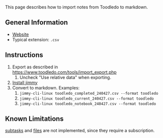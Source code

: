 This page describes how to import notes from Toodledo to markdown.

## General Information

- [Website](https://www.toodledo.com/)
- Typical extension: `.csv`

## Instructions

1. Export as described in <https://www.toodledo.com/tools/import_export.php>
    1. Uncheck "Use relative data" when exporting.
2. [Install jimmy](../index.md#installation)
3. Convert to markdown. Examples:
    1. `jimmy-cli-linux toodledo_completed_240427.csv --format toodledo`
    2. `jimmy-cli-linux toodledo_current_240427.csv --format toodledo`
    3. `jimmy-cli-linux toodledo_notebook_240427.csv --format toodledo`

## Known Limitations

[subtasks](https://www.toodledo.com/info/subtasks.php) and [files](https://www.toodledo.com/organize/files.php) are not implemented, since they require a subscription.
